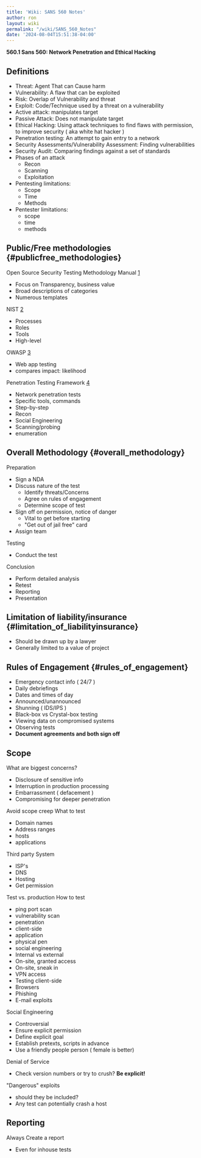 ```yaml
---
title: 'Wiki: SANS 560 Notes'
author: ron
layout: wiki
permalink: "/wiki/SANS_560_Notes"
date: '2024-08-04T15:51:38-04:00'
---
```


**560.1 Sans 560: Network Penetration and Ethical Hacking**

## Definitions

-   Threat: Agent That can Cause harm
-   Vulnerability: A flaw that can be exploited
-   Risk: Overlap of Vulnerability and threat
-   Exploit: Code/Technique used by a threat on a vulnerability
-   Active attack: manipulates target
-   Passive Attack: Does not manipulate target
-   Ethical Hacking: Using attack techniques to find flaws with permission, to improve security ( aka white hat hacker )
-   Penetration testing: An attempt to gain entry to a network
-   Security Assessments/Vulnerability Assessment: Finding vulnerabilities
-   Security Audit: Comparing findings against a set of standards
-   Phases of an attack
    -   Recon
    -   Scanning
    -   Exploitation
-   Pentesting limitations:
    -   Scope
    -   Time
    -   Methods
-   Pentester limitations:
    -   scope
    -   time
    -   methods

## Public/Free methodologies {#publicfree_methodologies}

Open Source Security Testing Methodology Manual [1](http://www.isecom.org/osstmm/)

-   Focus on Transparency, business value
-   Broad descriptions of categories
-   Numerous templates

NIST [2](http://www.nist.gov/)

-   Processes
-   Roles
-   Tools
-   High-level

OWASP [3](http://www.owasp.org/index.php/Main_Page)

-   Web app testing
-   compares impact: likelihood

Penetration Testing Framework [4](http://www.vulnerabilityassessment.co.uk/Penetration%20Test.html)

-   Network penetration tests
-   Specific tools, commands
-   Step-by-step
-   Recon
-   Social Engineering
-   Scanning/probing
-   enumeration

## Overall Methodology {#overall_methodology}

Preparation

-   Sign a NDA
-   Discuss nature of the test
    -   Identify threats/Concerns
    -   Agree on rules of engagement
    -   Determine scope of test
-   Sign off on permission, notice of danger
    -   Vital to get before starting
    -   \"Get out of jail free\" card
-   Assign team

Testing

-   Conduct the test

Conclusion

-   Perform detailed analysis
-   Retest
-   Reporting
-   Presentation

## Limitation of liability/insurance {#limitation_of_liabilityinsurance}

-   Should be drawn up by a lawyer
-   Generally limited to a value of project

## Rules of Engagement {#rules_of_engagement}

-   Emergency contact info ( 24/7 )
-   Daily debriefings
-   Dates and times of day
-   Announced/unannounced
-   Shunning ( IDS/IPS )
-   Black-box vs Crystal-box testing
-   Viewing data on compromised systems
-   Observing tests
-   **Document agreements and both sign off**

## Scope

What are biggest concerns?

-   Disclosure of sensitive info
-   Interruption in production processing
-   Embarrassment ( defacement )
-   Compromising for deeper penetration

Avoid scope creep What to test

-   Domain names
-   Address ranges
-   hosts
-   applications

Third party System

-   ISP\'s
-   DNS
-   Hosting
-   Get permission

Test vs. production How to test

-   ping port scan
-   vulnerability scan
-   penetration
-   client-side
-   application
-   physical pen
-   social engineering
-   Internal vs external
-   On-site, granted access
-   On-site, sneak in
-   VPN access
-   Testing client-side
-   Browsers
-   Phishing
-   E-mail exploits

Social Engineering

-   Controversial
-   Ensure explicit permission
-   Define explicit goal
-   Establish pretexts, scripts in advance
-   Use a friendly people person ( female is better)

Denial of Service

-   Check version numbers or try to crush? **Be explicit!**

\"Dangerous\" exploits

-   should they be included?
-   Any test can potentially crash a host

## Reporting

Always Create a report

-   Even for inhouse tests
